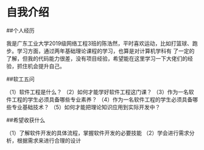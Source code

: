 # 自我介绍

##个人经历

我是广东工业大学2019级网络工程3班的陈浩然，平时喜欢运动，比如打篮球、跑步。学习方面，通过两年基础理论课程的学习，也算是对计算机学科有
了一定的了解，但我的代码能力很差，没有项目经验，希望能在这里学习一下大佬们的经验，抓住机会提升自己。

##软工五问

（1）软件工程是什么？
（2）如何才能学好软件工程这门课？
（3）作为一名软件工程的学生必须具备哪些专业素养？
（4）作为一名软件工程的学生必须具备哪些专业基础技术？
（5）如何才能把理论知识应用到实际开发中？

##希望收获什么

（1）了解软件开发的具体流程，掌握软件开发的必要技能
（2）学会进行需求分析，根据需求来进行合理的设计
